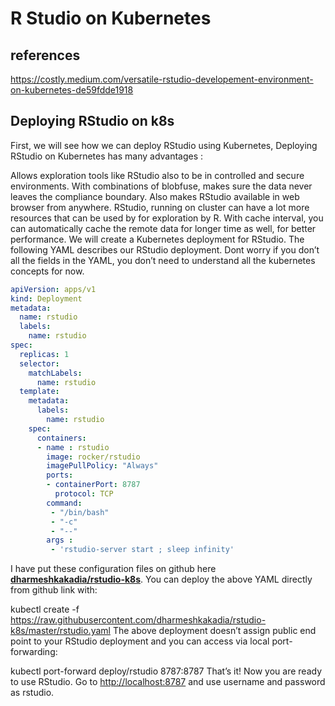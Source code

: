 # R Studio on Kubernetes

## references

<https://costly.medium.com/versatile-rstudio-developement-environment-on-kubernetes-de59fdde1918>

## Deploying RStudio on k8s

First, we will see how we can deploy RStudio using Kubernetes, Deploying RStudio on Kubernetes has many advantages :

Allows exploration tools like RStudio also to be in controlled and secure environments.
With combinations of blobfuse, makes sure the data never leaves the compliance boundary.
Also makes RStudio available in web browser from anywhere.
RStudio, running on cluster can have a lot more resources that can be used by for exploration by R.
With cache interval, you can automatically cache the remote data for longer time as well, for better performance.
We will create a Kubernetes deployment for RStudio. The following YAML describes our RStudio deployment. Dont worry if you don’t all the fields in the YAML, you don’t need to understand all the kubernetes concepts for now.

```yaml
apiVersion: apps/v1
kind: Deployment
metadata:
  name: rstudio
  labels:
    name: rstudio
spec:
  replicas: 1
  selector:
    matchLabels:
      name: rstudio
  template:
    metadata:
      labels:
        name: rstudio
    spec:
      containers:
      - name : rstudio
        image: rocker/rstudio 
        imagePullPolicy: "Always"
        ports:
        - containerPort: 8787
          protocol: TCP
        command:
         - "/bin/bash"
         - "-c"
         - "--"
        args :
         - 'rstudio-server start ; sleep infinity'
```

I have put these configuration files on github here **[dharmeshkakadia/rstudio-k8s](https://github.com/dharmeshkakadia/rstudio-k8s)**. You can deploy the above YAML directly from github link with:

kubectl create -f <https://raw.githubusercontent.com/dharmeshkakadia/rstudio-k8s/master/rstudio.yaml>
The above deployment doesn’t assign public end point to your RStudio deployment and you can access via local port-forwarding:

kubectl port-forward deploy/rstudio 8787:8787
That’s it! Now you are ready to use RStudio. Go to <http://localhost:8787> and use username and password as rstudio.
